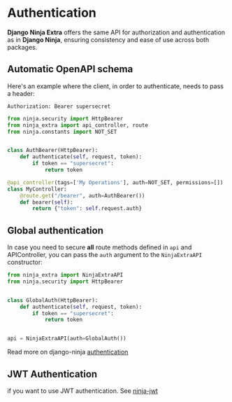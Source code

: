 # **Authentication**

**Django Ninja Extra** offers the same API for authorization and authentication as in **Django Ninja**, ensuring consistency and ease of use across both packages.

## **Automatic OpenAPI schema**

Here's an example where the client, in order to authenticate, needs to pass a header:

`Authorization: Bearer supersecret`

```Python
from ninja.security import HttpBearer
from ninja_extra import api_controller, route
from ninja.constants import NOT_SET


class AuthBearer(HttpBearer):
    def authenticate(self, request, token):
        if token == "supersecret":
            return token

@api_controller(tags=['My Operations'], auth=NOT_SET, permissions=[])
class MyController:
    @route.get("/bearer", auth=AuthBearer())
    def bearer(self):
        return {"token": self.request.auth}

```

## **Global authentication** 

In case you need to secure **all** route methods defined in `api` and APIController, you can pass the `auth` argument to the `NinjaExtraAPI` constructor:


```Python
from ninja_extra import NinjaExtraAPI
from ninja.security import HttpBearer


class GlobalAuth(HttpBearer):
    def authenticate(self, request, token):
        if token == "supersecret":
            return token


api = NinjaExtraAPI(auth=GlobalAuth())

```
Read more on django-ninja [authentication](https://django-ninja.rest-framework.com/tutorial/authentication/)

## **JWT Authentication**
if you want to use JWT authentication. See [ninja-jwt](https://pypi.org/project/django-ninja-jwt/)
